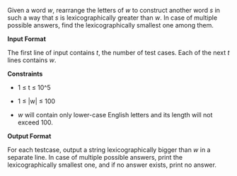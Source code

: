 Given a word *w*, rearrange the letters of *w* to construct another word *s* in such a way that *s* is lexicographically greater than *w*. In case of multiple possible answers, find the lexicographically smallest one among them.

**Input Format**

The first line of input contains *t*, the number of test cases. Each of the next *t* lines contains *w*.

**Constraints**

* 1 ≤ t ≤ 10^5

* 1 ≤ |w| ≤ 100

* *w* will contain only lower-case English letters and its length will not exceed 100.

**Output Format**

For each testcase, output a string lexicographically bigger than *w* in a separate line. In case of multiple possible answers, print the lexicographically smallest one, and if no answer exists, print no answer.


